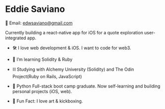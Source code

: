 # Eddie Saviano #
📨 Email: edwsaviano@gmail.com

Currently building a react-native app for iOS for a quote exploration user-integrated app. 

  - 🛠 I love web development & iOS. I want to code for web3.
  - 🌱 I’m learning Solidity & Ruby
  - ⛓ Studying with Alchemy University (Solidity) and The Odin Project(Ruby on Rails, JavaScript)
  - 💬 Python Full-stack boot camp graduate. Now self-learning and building personal projects (iOS, web).
 
  
  - 🎨 Fun Fact: I love art & kickboxing.
  
